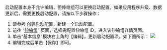 启动配置本身不允许编辑，但伸缩组可以更换启动配置。如果应用程序升级、数据更新后，需要更换启动配置，请按以下步骤操作：

1. 请参考 [创建启动配置](https://cloud.tencent.com/document/product/377/3579)，新建一个启动配置。
2. 前往 “[伸缩组](https://console.cloud.tencent.com/autoscaling/group)” 页面，选择需配置伸缩组 ID，进入该伸缩组详情页面。
3. 单击“基本信息”模块右上角的【编辑】，更新启动配置项。如下图所示：
![](https://main.qcloudimg.com/raw/39710dff51772206b0c47ddd8c3dfce7.png)
4. 编辑完成后单击【保存】即可。


